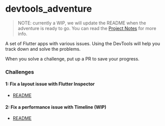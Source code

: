 # devtools_adventure

> NOTE: currently a WIP, we will update the README when the adventure is ready to go. You can read the [Project Notes](https://adventures-in.notion.site/DevTools-Adventure-073b755f4556405fb309d1da8e4ff486) for more info.

A set of Flutter apps with various issues. Using the DevTools will help you track down and solve the problems.

When you solve a challenge, put up a PR to save your progress.

### Challenges

#### 1: Fix a layout issue with Flutter Inspector

- [README](challenges/1/README.md)

#### 2: Fix a performance issue with Timeline (WIP)

- [README](challenges/2/README.md)

